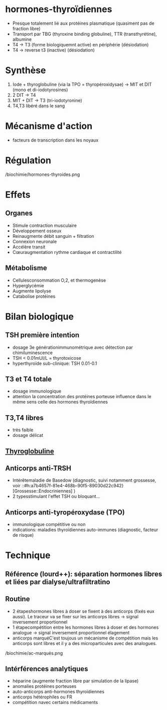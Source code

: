 # hormones-thyroïdiennes



- Presque totalement lié aux protéines plasmatique (quasiment pas de fraction libre) 
- Transport par TBG (thyroxine binding globuline), TTR (transthyrétine), albumine 
- T4 -> T3 (forme biologiquemnt active) en périphérie (désiodation) 
- T4 -> reverse t3 (inactive) (désiodation) 


# Synthèse


1. Iode + thyroglobuline (via la TPO = thyropéroxidysae) -> MIT et DIT (mono et di-iodotyrosines) 
2. 2 DIT -> T4 
3. MIT + DIT -> T3 (tri-iodotyronine) 
4. T4,T3 libéré dans le sang 


# Mécanisme d'action


- facteurs de transcription dans les noyaux 


# Régulation


 
/biochimie/hormones-thyroides.png



# Effets



## Organes


- Stimule contraction musculaire 
- Développement osseux 
- Reinaugmente débit sanguin + filtration 
- Connexion neuronale 
- Accélère transit 
- Cœuraugmentation rythme cardiaque et contractilité 


## Métabolisme


- Cellulesconsommation O,2, et thermogenèse 
- Hyperglycémie 
- Augmente lipolyse 
- Catabolise protéines 


# Bilan biologique



## TSH première intention


- dosage 3e générationimmunométrique avec détection par chimiluminescence 
- TSH < 0.01mUI/L = thyrotoxicose 
- hyperthyroïde sub-clinique: TSH 0.01-0.1 


## T3 et T4 totale


- dosage immunologique 
- attention la concentration des protéines porteuse influence dans le même sens celle des hormones thyroïdiennes 


## T3,T4 libres


- très faible 
- dosage délicat 


## [Thyroglobuline](#thyroglobulinenorgmd)



## Anticorps anti-TRSH


- Intérêtemaladie de Basedow (diagnostic, suivi notamment grossesse, voir ::#h:a7b4657f-81e4-468b-90f5-89030d22c942}[Grossesse::Endocriniennes] ) 
- 2 typesstimulant l'effet TSH ou bloquant… 


## Anticorps anti-tyropéroxydase (TPO)


- immunologique compétitive ou non 
- indications: maladies thyroïdiennes auto-immunes (diagnostic, facteur de risque) 


# Technique



## Référence (lourd++): séparation hormones libres et liées par dialyse/ultrafiltratino



## Routine


- 2 étapeshormones libres à doser se fixent à des anticorps (fixés eux aussi). Le traceur va se fixer sur les anticorps libres -> signal inversement proportionnel 
- 1 étapecompétition entre les hormones libres à doser et des hormones analogue -> signal inversement proportionnel élagement 
- anticorps marquéC'est toujous un mécanisme de compétition mais les anticorps sont libres et il y a des microparticules avec des analogues. 

 
/biochimie/ac-marqués.png



## Intérférences analytiques


- héparine (augmente fraction libre par simulation de la lipase) 
- anomalies protéines porteuses 
- auto-anticorps anti-hormones thyroïdiennes 
- anticorps hétérophiles ou FR 
- compétition navec certains médicaments 

